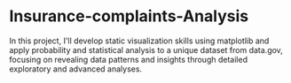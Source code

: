 # Insurance-complaints-Analysis
In this project, I'll develop static visualization skills using matplotlib and apply probability and statistical analysis to a unique dataset from data.gov, focusing on revealing data patterns and insights through detailed exploratory and advanced analyses.
